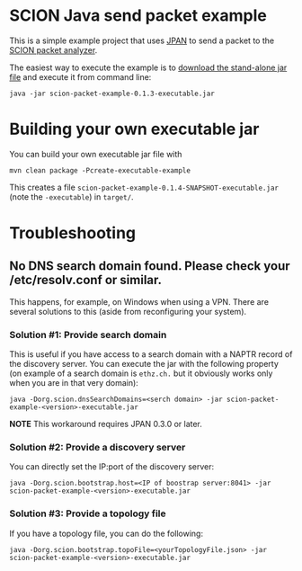 # SCION Java send packet example

This is a simple example project that uses [JPAN](https://github.com/scionproto-contrib/jpan) to send a packet to
the [SCION packet analyzer](https://echoscion.ddns.net/).

The easiest way to execute the example is
to [download the stand-alone jar file](https://github.com/netsec-ethz/scion-java-packet-example/releases/download/v0.1.3/scion-packet-example-0.1.3-executable.jar)
and
execute it from command line:

```
java -jar scion-packet-example-0.1.3-executable.jar
```

# Building your own executable jar

You can build your own executable jar file with

```
mvn clean package -Pcreate-executable-example
```

This creates a file `scion-packet-example-0.1.4-SNAPSHOT-executable.jar` (note the `-executable`) in `target/`.

# Troubleshooting

## No DNS search domain found. Please check your /etc/resolv.conf or similar.

This happens, for example, on Windows when using a VPN.
There are several solutions to this (aside from reconfiguring your system).

### Solution #1: Provide search domain

This is useful if you have access to a search domain with a NAPTR record of the discovery server.
You can execute the jar with the following property (on example of a search domain is `ethz.ch.` but it obviously works
only when you are in that very domain):

```
java -Dorg.scion.dnsSearchDomains=<serch domain> -jar scion-packet-example-<version>-executable.jar
```

**NOTE** This workaround requires JPAN 0.3.0 or later.

### Solution #2: Provide a discovery server

You can directly set the IP:port of the discovery server:

```
java -Dorg.scion.bootstrap.host=<IP of boostrap server:8041> -jar scion-packet-example-<version>-executable.jar
```

### Solution #3: Provide a topology file

If you have a topology file, you can do the following:

```
java -Dorg.scion.bootstrap.topoFile=<yourTopologyFile.json> -jar scion-packet-example-<version>-executable.jar
```
